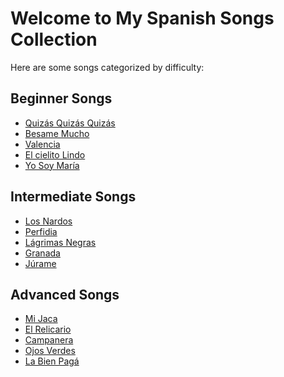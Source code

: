 # Welcome to My Spanish Songs Collection

Here are some songs categorized by difficulty:

## Beginner Songs

- [Quizás Quizás Quizás](quizas)
- [Besame Mucho](besame)
- [Valencia](valencia)
- [El cielito Lindo](elcielitolindo)
- [Yo Soy María](maria)

## Intermediate Songs
- [Los Nardos](nardos)
- [Perfidia](perfidia)
- [Lágrimas Negras](lagrimas)
- [Granada](granada)
- [Júrame](jurame)

## Advanced Songs

- [Mi Jaca](mijaca)
- [El Relicario](elrelicario)
- [Campanera](campanera)
- [Ojos Verdes](ojosverdes)
- [La Bien Pagá](labienpaga)
<!-- Add links to other songs or categories as needed -->
